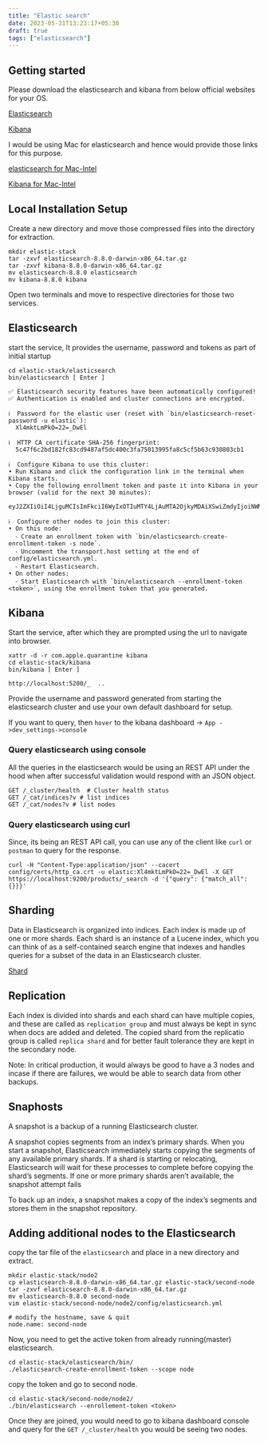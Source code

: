 ```yaml
---
title: "Elastic search"
date: 2023-05-31T13:23:17+05:30
draft: true
tags: ["elasticsearch"]
---
```


## Getting started

Please download the elasticsearch and kibana from below official websites for your OS.

[Elasticsearch](https://www.elastic.co/downloads/elasticsearch)

[Kibana](https://www.elastic.co/downloads/kibana)

I would be using Mac for elasticsearch and hence would provide those links for this purpose. 

[elasticsearch for Mac-Intel](https://artifacts.elastic.co/downloads/elasticsearch/elasticsearch-8.8.0-darwin-x86_64.tar.gz)

[Kibana for Mac-Intel](https://artifacts.elastic.co/downloads/kibana/kibana-8.8.0-darwin-x86_64.tar.gz)


## Local Installation Setup

Create a new directory and move those compressed files into the directory for extraction.

```
mkdir elastic-stack
tar -zxvf elasticsearch-8.8.0-darwin-x86_64.tar.gz
tar -zxvf kibana-8.8.0-darwin-x86_64.tar.gz
mv elasticsearch-8.8.0 elasticsearch
mv kibana-8.8.0 kibana
```

Open two terminals and move to respective directories for those two services. 

## Elasticsearch 

start the service, It provides the username, password and tokens as part of initial startup

```
cd elastic-stack/elasticsearch
bin/elasticsearch [ Enter ]

✅ Elasticsearch security features have been automatically configured!
✅ Authentication is enabled and cluster connections are encrypted.

ℹ️  Password for the elastic user (reset with `bin/elasticsearch-reset-password -u elastic`):
  Xl4mktLmPkO=22=_DwEl

ℹ️  HTTP CA certificate SHA-256 fingerprint:
  5c47f6c2bd182fc83cd9487af5dc400c3fa75013995fa8c5cf5b63c930803cb1

ℹ️  Configure Kibana to use this cluster:
• Run Kibana and click the configuration link in the terminal when Kibana starts.
• Copy the following enrollment token and paste it into Kibana in your browser (valid for the next 30 minutes):
  eyJ2ZXIiOiI4LjguMCIsImFkciI6WyIxOTIuMTY4LjAuMTA2OjkyMDAiXSwiZmdyIjoiNWM0N2Y2YzJiZDE4MmZjODNjZDk0ODdhZjVkYzQwMGMzZmE3NTAxMzk5NWZhOGM1Y2Y1YjYzYzkzMDgwM2NiMSIsImtleSI6ImlTd1BjSWdCRmJwS05TRUtLSmwyOm9sVlc2aEd1VG9tYVJVUThCZ2Y1c3cifQ==

ℹ️  Configure other nodes to join this cluster:
• On this node:
  ⁃ Create an enrollment token with `bin/elasticsearch-create-enrollment-token -s node`.
  ⁃ Uncomment the transport.host setting at the end of config/elasticsearch.yml.
  ⁃ Restart Elasticsearch.
• On other nodes:
  ⁃ Start Elasticsearch with `bin/elasticsearch --enrollment-token <token>`, using the enrollment token that you generated.
```

## Kibana

Start the service, after which they are prompted using the url to navigate into browser. 

```
xattr -d -r com.apple.quarantine kibana
cd elastic-stack/kibana
bin/kibana [ Enter ]

http://localhost:5200/_  ..

```


Provide the username and password generated from starting the elasticsearch cluster and use your own default dashboard for setup. 

If you want to query, then `hover` to the kibana dashboard -> `App ->dev_settings->console`

### Query elasticsearch using console 

All the queries in the elasticsearch would be using an REST API under the hood when after successful validation would respond with an JSON object.

```
GET /_cluster/health  # Cluster health status
GET /_cat/indices?v # list indices
GET /_cat/nodes?v # list nodes 
```

### Query elasticsearch using curl

Since, its being an REST API call, you can use any of the client like `curl` or `postman` to query for the response. 

```
curl -H "Content-Type:application/json" --cacert config/certs/http_ca.crt -u elastic:Xl4mktLmPkO=22=_DwEl -X GET https://localhost:9200/products/_search -d '{"query": {"match_all":{}}}'
```

## Sharding

Data in Elasticsearch is organized into indices. Each index is made up of one or more shards. Each shard is an instance of a Lucene index, which you can think of as a self-contained search engine that indexes and handles queries for a subset of the data in an Elasticsearch cluster.

[Shard](https://www.elastic.co/blog/how-many-shards-should-i-have-in-my-elasticsearch-cluster)

## Replication

Each index is divided into shards and each shard can have multiple copies, and these are called as `replication group` and must always be kept in sync when docs are added and deleted. The copied shard from the replicatio group is called `replica shard` and for better fault tolerance they are kept in the secondary node. 

Note: In critical production, it would always be good to have a 3 nodes and incase if there are failures, we would be able to search data from other backups. 

## Snaphosts

A snapshot is a backup of a running Elasticsearch cluster. 

A snapshot copies segments from an index’s primary shards. When you start a snapshot, Elasticsearch immediately starts copying the segments of any available primary shards. If a shard is starting or relocating, Elasticsearch will wait for these processes to complete before copying the shard’s segments. If one or more primary shards aren’t available, the snapshot attempt fails

To back up an index, a snapshot makes a copy of the index’s segments and stores them in the snapshot repository.

## Adding additional nodes to the Elasticsearch

copy the tar file of the `elasticsearch` and place in a new directory and extract. 

```
mkdir elastic-stack/node2
cp elasticsearch-8.8.0-darwin-x86_64.tar.gz elastic-stack/second-node
tar -zxvf elasticsearch-8.8.0-darwin-x86_64.tar.gz 
mv elasticsearch-8.8.0 second-node
vim elastic-stack/second-node/node2/config/elasticsearch.yml

# modify the hostname, save & quit
node.name: second-node
```

Now, you need to get the active token from already running(master) elasticsearch. 

```
cd elastic-stack/elasticsearch/bin/
./elasticsearch-create-enrollment-token --scope node
```

copy the token and go to second node. 

```
cd elastic-stack/second-node/node2/
./bin/elasticsearch --enrollement-token <token>
```

Once they are joined, you would need to go to kibana dashboard console and query for the `GET /_cluster/health`
you would be seeing two nodes. 